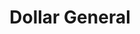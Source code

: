 ---
title: "Dollar General"
url: /little-rock/dollar-general-west-65th-street/
shop: variety store
---